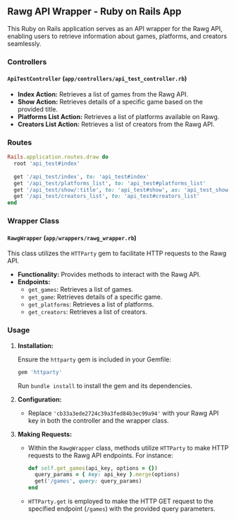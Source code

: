 ## Rawg API Wrapper - Ruby on Rails App

This Ruby on Rails application serves as an API wrapper for the Rawg API, enabling users to retrieve information about games, platforms, and creators seamlessly.

### Controllers

#### `ApiTestController` (`app/controllers/api_test_controller.rb`)

- **Index Action:** Retrieves a list of games from the Rawg API.
- **Show Action:** Retrieves details of a specific game based on the provided title.
- **Platforms List Action:** Retrieves a list of platforms available on Rawg.
- **Creators List Action:** Retrieves a list of creators from the Rawg API.

### Routes

```ruby
Rails.application.routes.draw do
  root 'api_test#index'
  
  get '/api_test/index', to: 'api_test#index' 
  get '/api_test/platforms_list', to: 'api_test#platforms_list'
  get '/api_test/show/:title', to: 'api_test#show', as: 'api_test_show'
  get '/api_test/creators_list', to: 'api_test#creators_list'
end
```

### Wrapper Class

#### `RawgWrapper` (`app/wrappers/rawg_wrapper.rb`)

This class utilizes the `HTTParty` gem to facilitate HTTP requests to the Rawg API.

- **Functionality:** Provides methods to interact with the Rawg API.
- **Endpoints:**
  - `get_games`: Retrieves a list of games.
  - `get_game`: Retrieves details of a specific game.
  - `get_platforms`: Retrieves a list of platforms.
  - `get_creators`: Retrieves a list of creators.

### Usage

1. **Installation:**

   Ensure the `httparty` gem is included in your Gemfile:

   ```ruby
   gem 'httparty'
   ```

   Run `bundle install` to install the gem and its dependencies.

2. **Configuration:**

   - Replace `'cb33a3ede2724c39a3fed84b3ec99a94'` with your Rawg API key in both the controller and the wrapper class.

3. **Making Requests:**

   - Within the `RawgWrapper` class, methods utilize `HTTParty` to make HTTP requests to the Rawg API endpoints. For instance:

     ```ruby
     def self.get_games(api_key, options = {})
       query_params = { key: api_key }.merge(options)
       get('/games', query: query_params)
     end
     ```

   - `HTTParty.get` is employed to make the HTTP GET request to the specified endpoint (`/games`) with the provided query parameters.

